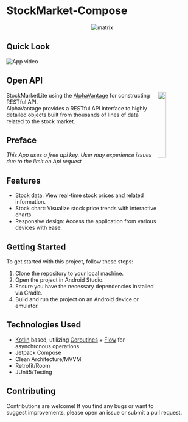  # StockMarket-Compose

<p align="center">

<img src="https://github.com/user-attachments/assets/c0cd06e4-fada-4310-9262-30f17143799a" alt="matrix" />

</p>

## Quick Look
![App video](https://media.giphy.com/media/v1.Y2lkPTc5MGI3NjExdWk0MGQ2NGk4Y2d0cXRjMzJtYWFoMWowZmFhZ3FuOTI3Yms3YnNqdiZlcD12MV9pbnRlcm5hbF9naWZfYnlfaWQmY3Q9Zw/iRGdBOWcod7UvGtGrU/giphy.gif)
 


## Open API


<img src="https://github.com/user-attachments/assets/7683ba1d-39ab-41fd-b61f-7c111771603d" align="right" width="21%"/>

StockMarketLite using the [AlphaVantage](https://www.alphavantage.co/) for constructing RESTful API.<br>
AlphaVantage provides a RESTful API interface to highly detailed objects built from thousands of lines of data related to the stock market.


## Preface
*This App uses a free api key. User may experience issues due to the limit on Api request*

## Features

- Stock data: View real-time stock prices and related information.
- Stock chart: Visualize stock price trends with interactive charts.
- Responsive design: Access the application from various devices with ease.

## Getting Started
To get started with this project, follow these steps:

1) Clone the repository to your local machine. <br>
2) Open the project in Android Studio. <br>
3) Ensure you have the necessary dependencies installed via Gradle. <br>
4) Build and run the project on an Android device or emulator. <br>



## Technologies Used
* [Kotlin](https://kotlinlang.org/) based, utilizing [Coroutines](https://github.com/Kotlin/kotlinx.coroutines) + [Flow](https://kotlin.github.io/kotlinx.coroutines/kotlinx-coroutines-core/kotlinx.coroutines.flow/) for asynchronous operations.
* Jetpack Compose
* Clean Architecture/MVVM
* Retrofit/Room
* JUnit5/Testing

## Contributing
Contributions are welcome! If you find any bugs or want to suggest improvements, please open an issue or submit a pull request.



